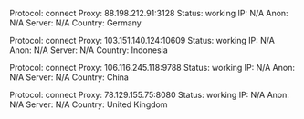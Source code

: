 Protocol: connect
Proxy: 88.198.212.91:3128
Status: working
IP: N/A
Anon: N/A
Server: N/A
Country: Germany

Protocol: connect
Proxy: 103.151.140.124:10609
Status: working
IP: N/A
Anon: N/A
Server: N/A
Country: Indonesia

Protocol: connect
Proxy: 106.116.245.118:9788
Status: working
IP: N/A
Anon: N/A
Server: N/A
Country: China

Protocol: connect
Proxy: 78.129.155.75:8080
Status: working
IP: N/A
Anon: N/A
Server: N/A
Country: United Kingdom

